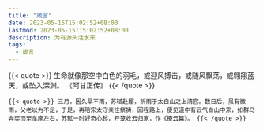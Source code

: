 ```yaml
---
title: "箴言"
date: 2023-05-15T15:02:52+08:00
lastmod: 2023-05-15T15:02:52+08:00
description: 为有源头活水来
tags:
  - 箴言
---
```

{{< quote >}}
生命就像那空中白色的羽毛，或迎风搏击，或随风飘荡，或翱翔蓝天，或坠入深渊。
《阿甘正传》
{{< /quote >}}
```
{{< quote >}} 三月，因久旱不雨，苏轼赴郿，祈雨于太白山之上清宫。数日后，虽有微雨，父老以为不足，于是，再陪宋太守亲往祭祷，回程路上，便见道中有云气自山中来，如群马奔突而至车座左右，苏轼一时好奇心起，开笼收云归家，作《攓云篇》。 {{< /quote >}} 
